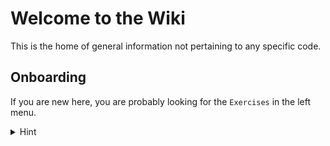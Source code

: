 # Welcome to the Wiki

This is the home of general information not pertaining to any specific code.

## Onboarding

If you are new here, you are probably looking for the `Exercises` in the left menu. 

<details>
  <summary>Hint</summary>

  Go to [Exercises/Documentation](/Exercises/Documentation.md).
</details>